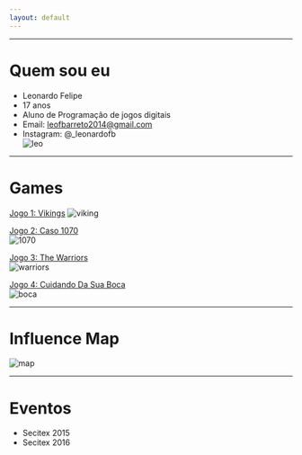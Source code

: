 ```yaml
---
layout: default
---
```


* * *
# Quem sou eu  
- Leonardo Felipe  
- 17 anos  
- Aluno de Programação de jogos digitais  
- Email: leofbarreto2014@gmail.com  
- Instagram: @_leonardofb  
![leo](https://github.com/LeonardoFelipe/Leo/blob/master/leo.jpg?raw=true)  

* * *

# Games  
[Jogo 1: Vikings](https://tanhuayu.github.io/Viking/) 
![viking](https://github.com/LeonardoFelipe/viking/blob/master/viking.png?raw=true)  

[Jogo 2: Caso 1070](https://leonardofelipe.github.io/CASO1070/)  
![1070](https://github.com/LeonardoFelipe/viking/blob/master/1070.png?raw=true)  

[Jogo 3: The Warriors](https://leonardofelipe.github.io/WarriorsWar/)  
![warriors](https://github.com/LeonardoFelipe/viking/blob/master/clash.png?raw=true)  

[Jogo 4: Cuidando Da Sua Boca](https://wesleylandia.github.io/CuidedasuaBoca/)  
![boca](https://github.com/LeonardoFelipe/viking/blob/master/boca.png?raw=true)  

* * *

# Influence Map
![map](https://github.com/LeonardoFelipe/viking/blob/master/Map%20influence%20(1).jpg?raw=true)  

* * *  

# Eventos  

- Secitex 2015
- Secitex 2016
